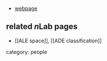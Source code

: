 

* [webpage](http://www.math.harvard.edu/~kronheim/)

## related $n$Lab pages

* [[ALE space]], [[ADE classification]]

category: people